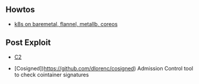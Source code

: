 ## Howtos
* [k8s on baremetal, flannel, metallb, coreos](https://www.marcolancini.it/2021/blog-kubernetes-lab-baremetal/)


## Post Exploit
* [C2](https://github.com/cyberark/kubesploit)


* [Cosigned])https://github.com/dlorenc/cosigned) Admission Control tool to check cointainer signatures

